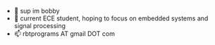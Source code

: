 - 👋 sup im bobby
- 🌱 current ECE student, hoping to focus on embedded systems and signal processing
- 📫 rbtprograms AT gmail DOT com

<!---
rbtprograms/rbtprograms is a ✨ special ✨ repository because its `README.md` (this file) appears on your GitHub profile.
You can click the Preview link to take a look at your changes.
--->
